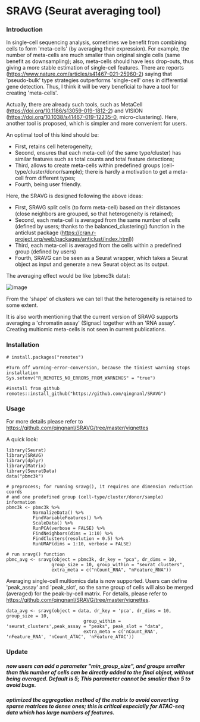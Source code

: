 # SRAVG (Seurat averaging tool)

### Introduction
In single-cell sequencing analysis, sometimes we benefit from combining cells to form 'meta-cells' (by averaging their expression). For example, the number of meta-cells are much smaller than original single cells (same benefit as downsampling); also, meta-cells should have less drop-outs, thus giving a more stable estimation of single-cell features. There are reports (https://www.nature.com/articles/s41467-021-25960-2) saying that 'pseudo-bulk' type strategies outperforms 'single-cell' ones in differential gene detection. Thus, I think it will be very beneficial to have a tool for creating 'meta-cells'.

Actually, there are already such tools, such as MetaCell (https://doi.org/10.1186/s13059-019-1812-2) and VISION (https://doi.org/10.1038/s41467-019-12235-0, micro-clustering). Here, another tool is proposed, which is simpler and more convenient for users.

An optimal tool of this kind should be: 

- First, retains cell heterogeneity; 
- Second, ensures that each meta-cell (of the same type/cluster) has similar features such as total counts and total feature detections; 
- Third, allows to create meta-cells within predefined groups (cell-type/cluster/donor/sample); there is hardly a motivation to get a meta-cell from different types; 
- Fourth, being user friendly.

Here, the SRAVG is designed following the above ideas: 
- First, SRAVG split cells (to form meta-cell) based on their distances (close neighbors are grouped, so that heterogeneity is retained); 
- Second, each meta-cell is averaged from the same number of cells (defined by users; thanks to the balanced_clustering() function in the anticlust package (https://cran.r-project.org/web/packages/anticlust/index.html)) 
- Third, each meta-cell is averaged from the cells within a predefined group (defined by users) 
- Fourth, SRAVG can be seen as a Seurat wrapper, which takes a Seurat object as input and generate a new Seurat object as its output.

The averaging effect would be like (pbmc3k data):

![image](https://user-images.githubusercontent.com/53788946/168917135-ab2162d6-e13e-4a01-a535-0d0badfb3069.png)


From the 'shape' of clusters we can tell that the heterogeneity is retained to some extent.

It is also worth mentioning that the current version of SRAVG supports averaging a 'chromatin assay' (Signac) together with an 'RNA assay'. Creating multiomic meta-cells is not seen in current publications.

### Installation

```
# install.packages("remotes")

#Turn off warning-error-conversion, because the tiniest warning stops installation
Sys.setenv("R_REMOTES_NO_ERRORS_FROM_WARNINGS" = "true")

#install from github
remotes::install_github("https://github.com/qingnanl/SRAVG")

```
### Usage
For more details please refer to https://github.com/qingnanl/SRAVG/tree/master/vignettes

A quick look:
```
library(Seurat)
library(SRAVG)
library(dplyr)
library(Matrix)
library(SeuratData)
data("pbmc3k")

# preprocess; for running sravg(), it requires one dimension reduction coords 
# and one predefined group (cell-type/cluster/donor/sample) information 
pbmc3k <- pbmc3k %>%
          NormalizeData() %>%
          FindVariableFeatures() %>%
          ScaleData() %>%
          RunPCA(verbose = FALSE) %>%
          FindNeighbors(dims = 1:10) %>%
          FindClusters(resolution = 0.5) %>%
          RunUMAP(dims = 1:10, verbose = FALSE)

# run sravg() function
pbmc_avg <- sravg(object = pbmc3k, dr_key = "pca", dr_dims = 10,
                 group_size = 10, group_within = "seurat_clusters", 
                 extra_meta = c("nCount_RNA", "nFeature_RNA"))
```                 
Averaging single-cell multiomics data is now supported. Users can define 'peak_assay' and 'peak_slot', so the same group of cells will also be merged (averaged) for the peak-by-cell matrix. For details, please refer to https://github.com/qingnanl/SRAVG/tree/master/vignettes. 

```
data_avg <- sravg(object = data, dr_key = 'pca', dr_dims = 10, group_size = 10,
                             group_within = 'seurat_clusters',peak_assay = "peaks", peak_slot = "data",
                             extra_meta = c('nCount_RNA', 'nFeature_RNA', 'nCount_ATAC', 'nFeature_ATAC'))
```


### Update

##### now users can add a parameter "min_group_size", and groups smaller than this number of cells can be directly added to the final object, without being averaged. Default is 5; This parameter cannot be smaller than 5 to avoid bugs.

##### optimized the aggregation method of the matrix to avoid converting sparse matrices to dense ones; this is critical especially for ATAC-seq data which has large numbers of features.
